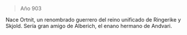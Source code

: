 > Año 903

Nace Ortnit, un renombrado guerrero del reino unificado de Ringerike y Skjold. Sería gran amigo de Alberich, el enano hermano de Andvari.